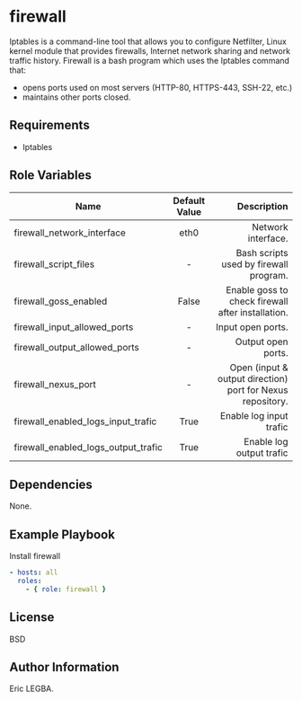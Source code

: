 firewall
=========
Iptables is a command-line tool that allows you to configure Netfilter,
Linux kernel module that provides firewalls, Internet network sharing and network traffic history.
Firewall is a bash program which uses the Iptables command that:
- opens ports used on most servers (HTTP-80, HTTPS-443, SSH-22, etc.)
- maintains other ports closed.

Requirements
------------

- Iptables

Role Variables
--------------

| Name	        | Default Value	| Description|
| ------------- |:-------------:| ----------:|
|firewall_network_interface|eth0|Network interface.|
|firewall_script_files|-|Bash scripts used by firewall program.|
|firewall_goss_enabled|False|Enable goss to check firewall after installation.|
|firewall_input_allowed_ports|-|Input open ports.|
|firewall_output_allowed_ports|-|Output open ports.|
|firewall_nexus_port|-|Open (input & output direction) port for Nexus repository.|
|firewall_enabled_logs_input_trafic|True|Enable log input trafic|
|firewall_enabled_logs_output_trafic|True|Enable log output trafic|

Dependencies
------------

None.

Example Playbook
----------------

Install firewall
```yaml
- hosts: all
  roles:
    - { role: firewall }
```

License
-------

BSD

Author Information
------------------

Eric LEGBA.